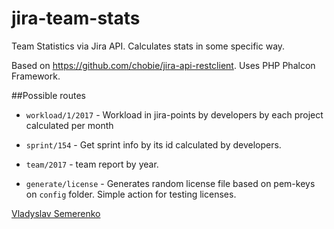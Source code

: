 # jira-team-stats
Team Statistics via Jira API. Calculates stats in some specific way.

Based on https://github.com/chobie/jira-api-restclient.
Uses PHP Phalcon Framework.

##Possible routes

* `workload/1/2017` - Workload in jira-points by developers by each project calculated per month
* `sprint/154` - Get sprint info by its id calculated by developers.
* `team/2017` - team report by year.

* `generate/license` - Generates random license file based on pem-keys on `config` folder. Simple action for testing licenses.

[Vladyslav Semerenko](mailto:vladyslav.semerenko@gmail.com)